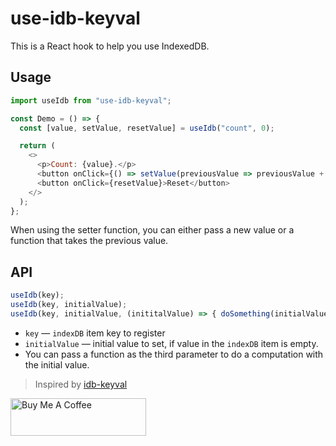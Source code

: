 # use-idb-keyval

This is a React hook to help you use IndexedDB. 

## Usage

```javascript
import useIdb from "use-idb-keyval";

const Demo = () => {
  const [value, setValue, resetValue] = useIdb("count", 0);

  return (
    <>
      <p>Count: {value}.</p>
      <button onClick={() => setValue(previousValue => previousValue + 1)}>Increment</button>
      <button onClick={resetValue}>Reset</button>
    </>
  );
};
```

When using the setter function, you can either pass a new value or a function that takes the previous value.

## API

```javascript
useIdb(key);
useIdb(key, initialValue);
useIdb(key, initialValue, (inititalValue) => { doSomething(initialValue});
```

- `key` &mdash; `indexDB` item key to register
- `initialValue` &mdash; initial value to set, if value in the `indexDB` item is empty.
- You can pass a function as the third parameter to do a computation with the initial value.

> Inspired by [idb-keyval](https://github.com/jakearchibald/idb-keyval)


<a href="https://www.buymeacoffee.com/blp" target="_blank"><img width="217" height="60" src="https://cdn.buymeacoffee.com/buttons/v2/default-yellow.png" alt="Buy Me A Coffee"></a>
